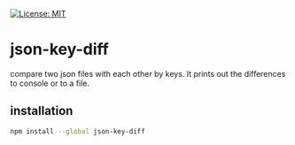 [![License: MIT](https://img.shields.io/badge/License-MIT-yellow.svg)](https://github.com/matseee/json-key-diff/LICENSE)
# json-key-diff
compare two json files with each other by keys. It prints out the differences to console or to a file.

## installation
```bash
npm install --global json-key-diff
```
